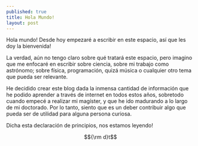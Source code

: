 ```yaml
---
published: true
title: Hola Mundo!
layout: post
---
```


Hola mundo! Desde hoy empezaré a escribir en este espacio, así que les doy la bienvenida!

La verdad, aún no tengo claro sobre qué tratará este espacio, pero imagino que me enfocaré en escribir sobre ciencia, sobre mi trabajo como astrónomo; sobre física, programación, quizá música o cualquier otro tema que pueda ser relevante. 

He decidido crear este blog dada la inmensa cantidad de información que he podido aprender a través de internet en todos estos años, sobretodo cuando empecé a realizar mi magíster, y que he ido madurando a lo largo de mi doctorado. Por lo tanto, siento que es un deber contribuir algo que pueda ser de utilidad para alguna persona curiosa. 

Dicha esta declaración de principios, nos estamos leyendo!


$${\rm d}t$$
